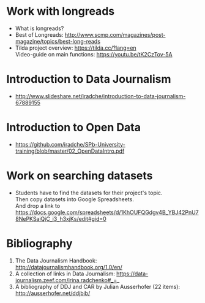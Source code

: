 # Work with longreads   
* What is longreads?
* Best of Longreads: http://www.scmp.com/magazines/post-magazine/topics/best-long-reads
* Tilda project overview: https://tilda.cc/?lang=en    
Video-guide on main functions: https://youtu.be/tK2CzTov-5A
   

# Introduction to Data Journalism     
* http://www.slideshare.net/iradche/introduction-to-data-journalism-67889155

# Introduction to Open Data    
* https://github.com/iradche/SPb-University-training/blob/master/02_OpenDataIntro.pdf


# Work on searching datasets     
* Students have to find the datasets for their project's topic.     
Then copy datasets into Google Spreadsheets.   
And drop a link to https://docs.google.com/spreadsheets/d/1KhOUFQGdgv4B_YBJ42PnU78NePKSaiQjC_i3_h3xjKs/edit#gid=0        

# Bibliography

1. The Data Journalism Handbook: http://datajournalismhandbook.org/1.0/en/    
2. A collection of links in Data Journalism: https://data-journalism.zeef.com/irina.radchenko#_=_
3. A bibliography of DDJ and CAR by Julian Ausserhofer (22 items): http://ausserhofer.net/ddjbib/
